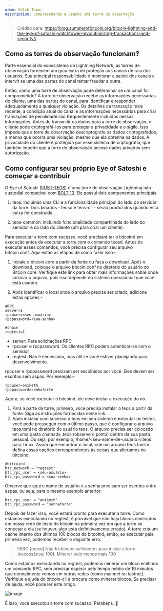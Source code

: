 ```yaml
---
name: Watch Tower
description: Compreendendo e usando uma torre de observação
---
```


> Crédito para: https://blog.summerofbitcoin.org/bitcoin-lightning-and-the-eye-of-satoshi-watchtower-revolutionizing-transactions-and-security//

## Como as torres de observação funcionam?

Parte essencial do ecossistema da Lightning Network, as torres de observação fornecem um grau extra de proteção aos canais de raio dos usuários. Sua principal responsabilidade é monitorar a saúde dos canais e intervir se uma das partes do canal tentar fraudar a outra.

Então, como uma torre de observação pode determinar se um canal foi comprometido? A torre de observação recebe as informações necessárias do cliente, uma das partes do canal, para identificar e responder adequadamente a qualquer violação. Os detalhes da transação mais recente, a condição atual do canal e as informações necessárias para criar transações de penalidade são frequentemente incluídos nessas informações. Antes de transmitir os dados para a torre de observação, o cliente pode criptografá-los para proteger a privacidade e o sigilo. Isso impede que a torre de observação descriptografe os dados criptografados, a menos que ocorra uma violação, mesmo que ela obtenha os dados. A privacidade do cliente é protegida por esse sistema de criptografia, que também impede que a torre de observação acesse dados privados sem autorização.

## Como configurar seu próprio Eye of Satoshi e começar a contribuir

O Eye of Satoshi ([RUST-TEOS](https://github.com/talaia-labs/rust-teos?ref=blog.summerofbitcoin.org)) é uma torre de observação Lightning não custodial compatível com [BOLT 13](https://github.com/sr-gi/bolt13/blob/master/13-watchtowers.md?ref=blog.summerofbitcoin.org). Ele possui dois componentes principais:

1. teos: incluindo uma CLI e a funcionalidade principal do lado do servidor da torre. Dois binários - teosd e teos-cli - serão produzidos quando esta caixa for construída.

2. teos-common: incluindo funcionalidade compartilhada do lado do servidor e do lado do cliente (útil para criar um cliente).

Para executar a torre com sucesso, você precisará ter o bitcoind em execução antes de executar a torre com o comando teosd. Antes de executar esses comandos, você precisa configurar seu arquivo bitcoin.conf. Aqui estão as etapas de como fazer isso:-

1. Instale o bitcoin core a partir da fonte ou faça o download. Após o download, coloque o arquivo bitcoin.conf no diretório do usuário do Bitcoin core. Verifique este link para obter mais informações sobre onde colocar o arquivo, pois isso depende do sistema operacional que você está usando.

2. Após identificar o local onde o arquivo precisa ser criado, adicione estas opções:-

```
#RPC
server=1
rpcuser=<seu-usuário>
rpcpassword=<sua-senha>

#chain
regtest=1
```

- server: Para solicitações RPC
- rpcuser e rpcpassword: Os clientes RPC podem autenticar-se com o servidor
- regtest: Não é necessário, mas útil se você estiver planejando para desenvolvimento.

rpcuser e rpcpassword precisam ser escolhidos por você. Eles devem ser escritos sem aspas. Por exemplo:-

```
rpcuser=aniketh
rpcpassword=senhaforte
```

Agora, se você executar o bitcoind, ele deve iniciar a execução do nó.

1. Para a parte da torre, primeiro, você precisa instalar o teos a partir da fonte. Siga as instruções fornecidas neste link.
2. Após instalar com sucesso o teos em seu sistema e executar os testes, você pode prosseguir com o último passo, que é configurar o arquivo teos.toml no diretório do usuário teos. O arquivo precisa ser colocado em uma pasta chamada .teos (observe o ponto) dentro da sua pasta pessoal. Ou seja, por exemplo, /home/<seu-nome-de-usuário>/.teos para Linux. Assim que encontrar o local, crie um arquivo teos.toml e defina essas opções correspondentes às coisas que alteramos no bitcoind.

```
#bitcoind
btc_network = "regtest"
btc_rpc_user = <seu-usuário>
btc_rpc_password = <sua-senha>
```

Observe que aqui o nome de usuário e a senha precisam ser escritos entre aspas, ou seja, para o mesmo exemplo anterior:

```
btc_rpc_user = "aniketh"
btc_rpc_password = "senhaforte"
```

Depois de fazer isso, você estará pronto para executar a torre. Como estamos executando no regtest, é provável que não haja blocos minerados em nossa rede de teste do bitcoin na primeira vez em que a torre se conectar a ela (se houver, algo está definitivamente errado). A torre cria um cache interno dos últimos 100 blocos do bitcoind, então, ao executar pela primeira vez, podemos receber o seguinte erro:

> ERRO [teosd] Não há blocos suficientes para iniciar a torre (necessários: 100). Minerar pelo menos mais 100

Como estamos executando no regtest, podemos minerar um bloco emitindo um comando RPC, sem precisar esperar pelo tempo médio de 10 minutos que normalmente vemos em outras redes (como mainnet ou testnet). Verifique a ajuda do bitcoin-cli e procure como minerar blocos. Se precisar de ajuda, você pode ler este artigo.

![image](assets\2.png)

É isso, você executou a torre com sucesso. Parabéns. 🎉
